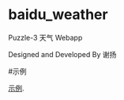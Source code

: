 # baidu_weather

Puzzle-3 天气 Webapp

Designed and Developed By 谢扬

#示例

[示例](http://weather.poimoe.com/ "示例").